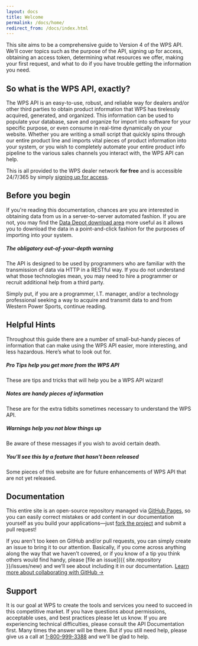 ```yaml
---
layout: docs
title: Welcome
permalink: /docs/home/
redirect_from: /docs/index.html
---
```


[var_Signup]: /docs/signup
[var_DataDepot]: http://www.wps-inc.com/data-depot

This site aims to be a comprehensive guide to Version 4 of the WPS API. We’ll cover topics such as the purpose of the API, signing up for access, obtaining an access token, 
determining what resources we offer, making your first request, and what to do if you have trouble getting the information you need.

## So what is the WPS API, exactly?

The WPS API is an easy-to-use, robust, and reliable way for dealers and/or other third parties to obtain product information that WPS has tirelessly acquired, generated, and 
organized. This information can be used to populate your database, save and organize for import into software for your specific purpose, or even consume in real-time dynamically 
on your website. Whether you are writing a small script that quickly spins through our entire product line and imports vital pieces of product information into your system, or you 
wish to completely automate your entire product info pipeline to the various sales channels you interact with, the WPS API can help.

This is all provided to the WPS dealer network **for free** and is accessible 24/7/365 by simply [signing up for access][var_Signup].

## Before you begin

If you're reading this documentation, chances are you are interested in obtaining data from us in a server-to-server automated fashion. If you are not, you may find the 
[Data Depot download area][var_DataDepot] more useful as it allows you to download the data in a point-and-click fashion for the purposes of importing into your system.

<div class="note warning">
  <h5>The obligatory out-of-your-depth warning</h5>
  <p>The API is designed to be used by programmers who are familiar with the transmission of data via HTTP in a RESTful way. If you do not understand what those technologies mean, 
  you may need to hire a programmer or recruit additional help from a third party.</p>
</div>

Simply put, if you are a programmer, I.T. manager, and/or a technology professional seeking a way to acquire and transmit data to and from Western Power Sports, 
continue reading.

## Helpful Hints

Throughout this guide there are a number of small-but-handy pieces of information that can make using the WPS API easier, more interesting, and less hazardous. Here’s what to look 
out for.

<div class="note">
    <h5>Pro Tips help you get more from the WPS API</h5>
    <p>These are tips and tricks that will help you be a WPS API wizard!</p>
</div>

<div class="note info">
    <h5>Notes are handy pieces of information</h5>
    <p>These are for the extra tidbits sometimes necessary to understand the WPS API.</p>
</div>

<div class="note warning">
    <h5>Warnings help you not blow things up</h5>
    <p>Be aware of these messages if you wish to avoid certain death.</p>
</div>

<div class="note unreleased">
    <h5>You'll see this by a feature that hasn't been released</h5>
    <p>Some pieces of this website are for future enhancements of WPS API that are not yet released.</p>
</div>

## Documentation

This entire site is an open-source repository managed via <a href="https://pages.github.com/" target="_blank">GitHub Pages</a>, so you can easily correct mistakes or add 
content in our documentation yourself as you build your applications&mdash;just <a href="{{ site.repository }}/fork" target="_blank">fork the project</a> and submit a pull request!
                                
If you aren't too keen on GitHub and/or pull requests, you can simply create an issue to bring it to our attention. Basically, if you come across anything along the way that we 
haven’t covered, or if you know of a tip you think others would find handy, please [file an issue]({{ site.repository }}/issues/new) and we’ll see about including it in our 
documentation. <a href="https://help.github.com/categories/collaborating-with-issues-and-pull-requests/" target="_blank">Learn more about collaborating with GitHub &rarr;</a>

## Support

It is our goal at WPS to create the tools and services you need to succeed in this competitive market. If you have questions about permissions, acceptable uses, and best practices 
please let us know. If you are experiencing technical difficulties, please consult the API Documentation first. Many times the answer will be there. But if you still need help, 
please give us a call at <a href="tel:8009993388">1-800-999-3388</a> and we'll be glad to help.
